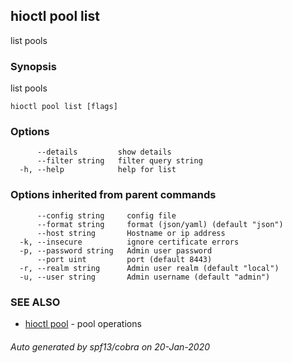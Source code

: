 ## hioctl pool list

list pools

### Synopsis

list pools

```
hioctl pool list [flags]
```

### Options

```
      --details         show details
      --filter string   filter query string
  -h, --help            help for list
```

### Options inherited from parent commands

```
      --config string     config file
      --format string     format (json/yaml) (default "json")
      --host string       Hostname or ip address
  -k, --insecure          ignore certificate errors
  -p, --password string   Admin user password
      --port uint         port (default 8443)
  -r, --realm string      Admin user realm (default "local")
  -u, --user string       Admin username (default "admin")
```

### SEE ALSO

* [hioctl pool](hioctl_pool.md)	 - pool operations

###### Auto generated by spf13/cobra on 20-Jan-2020
